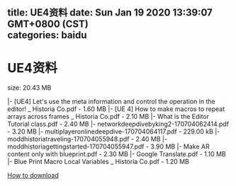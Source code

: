 
title: UE4资料
date: Sun Jan 19 2020 13:39:07 GMT+0800 (CST)    
categories: baidu
---

# UE4资料
size: 20.43 MB
 
 
|- [UE4] Let's use the meta information and control the operation in the editor! _ Historia Co.pdf - 1.60 MB
|- [UE 4] How to make macros to repeat arrays across frames _ Historia Co.pdf - 2.10 MB
|- What is the Editor Tutorial class.pdf - 2.40 MB
|- networkdeepdivebyking2-170704062414.pdf - 3.20 MB
|- multiplayeronlinedeepdive-170704064117.pdf - 229.00 kB
|- moddhistoriatraveling-170704055948.pdf - 2.40 MB
|- moddhistoriagettingstarted-170704055947.pdf - 3.90 MB
|- Make AR content only with blueprint.pdf - 2.30 MB
|- Google Translate.pdf - 1.10 MB
|- Blue Print Macro Local Variables _ Historia Co.pdf - 1.20 MB

[How to download](https://bpcam.bemobtrk.com/go/2ceec3aa-1ca2-46d6-b9ff-aaa5c184517c?jno=2574)